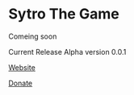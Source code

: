 # Sytro The Game

Comeing soon

Current Release Alpha version 0.0.1

[Website](https://www.thezone.repl.co)
          
[Donate](https://www.paypal.com/donate/?hosted_button_id=BSZ4GPYGCKC28)

